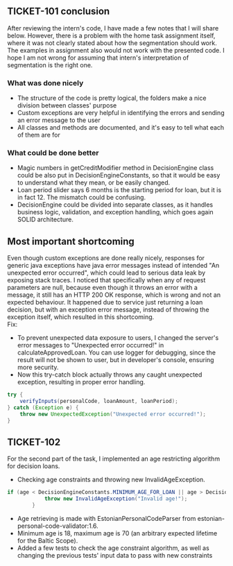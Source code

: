 ## TICKET-101 conclusion
After reviewing the intern's code, I have made a few notes that I will share below. However, there is a problem with the home task assignment itself, where it was not clearly stated about how the segmentation should work. The examples in assignment also would not work with the presented code. I hope I am not wrong for assuming that intern's interpretation of segmentation is the right one. 

### What was done nicely
* The structure of the code is pretty logical, the folders make a nice division between classes' purpose
* Custom exceptions are very helpful in identifying the errors and sending an error message to the user
* All classes and methods are documented, and it's easy to tell what each of them are for

### What could be done better
* Magic numbers in getCreditModifier method in DecisionEngine class could be also put in DecisionEngineConstants, so that it would be easy to understand what they mean, or be easily changed.
* Loan period slider says 6 months is the starting period for loan, but it is in fact 12. The mismatch could be confusing.
* DecisionEngine could be divided into separate classes, as it handles business logic, validation, and exception handling, which goes again SOLID architecture.

## Most important shortcoming
Even though custom exceptions are done really nicely, responses for generic java exceptions have java error 
messages instead of intended "An unexpected error occurred", which could lead to serious data leak by exposing stack traces. 
I noticed that specifically when any of request parameters are null, because even though it throws an error with a message, it still has an HTTP 200 OK response, which is wrong and not an expected behaviour.
It happened due to service just returning a loan decision, but with an exception error message, instead of throwing the exception itself, which resulted in this shortcoming.
<br/>
Fix:
* To prevent unexpected data exposure to users, I changed the server's error messages to "Unexpected error occurred!" in calculateApprovedLoan.
You can use logger for debugging, since the result will not be shown to user, but in developer's console, ensuring more security.
* Now this try-catch block actually throws any caught unexpected exception, resulting in proper error handling. 
```java
try {
    verifyInputs(personalCode, loanAmount, loanPeriod);
} catch (Exception e) {
    throw new UnexpectedException("Unexpected error occurred!");
}
```

## TICKET-102
For the second part of the task, I implemented an age restricting algorithm for decision loans.
* Checking age constraints and throwing new InvalidAgeException.
```java
if (age < DecisionEngineConstants.MINIMUM_AGE_FOR_LOAN || age > DecisionEngineConstants.MAXIMUM_AGE_FOR_LOAN) {
            throw new InvalidAgeException("Invalid age!");
        }
```
* Age retrieving is made with EstonianPersonalCodeParser from estonian-personal-code-validator:1.6.
* Minimum age is 18, maximum age is 70 (an arbitrary expected lifetime for the Baltic Scope).
* Added a few tests to check the age constraint algorithm, as well as changing the previous tests' input data to pass with new constraints
